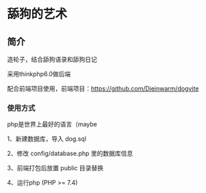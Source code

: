 # 舔狗的艺术

## 简介
造轮子，结合舔狗语录和舔狗日记

采用thinkphp6.0做后端

配合前端项目使用，前端项目：https://github.com/Dieinwarm/dogvite

### 使用方式

php是世界上最好的语言（maybe

1、新建数据库，导入 dog.sql 

2、修改 config/database.php 里的数据库信息

3、前端打包后放置 public 目录替换

4、运行php (PHP >= 7.4)